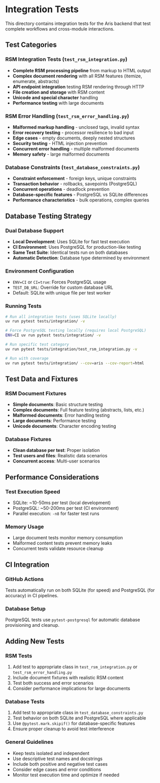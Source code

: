 # Integration Tests

This directory contains integration tests for the Aris backend that test complete workflows and cross-module interactions.

## Test Categories

### RSM Integration Tests (`test_rsm_integration.py`)
- **Complete RSM processing pipeline** from markup to HTML output
- **Complex document rendering** with all RSM features (itemize, enumerate, abstracts)
- **API endpoint integration** testing RSM rendering through HTTP
- **File creation and storage** with RSM content
- **Unicode and special character** handling
- **Performance testing** with large documents

### RSM Error Handling (`test_rsm_error_handling.py`)
- **Malformed markup handling** - unclosed tags, invalid syntax
- **Error recovery testing** - processor resilience to bad input
- **Edge cases** - empty documents, deeply nested structures
- **Security testing** - HTML injection prevention
- **Concurrent error handling** - multiple malformed documents
- **Memory safety** - large malformed documents

### Database Constraints (`test_database_constraints.py`)
- **Constraint enforcement** - foreign keys, unique constraints
- **Transaction behavior** - rollbacks, savepoints (PostgreSQL)
- **Concurrent operations** - deadlock prevention
- **Database-specific features** - PostgreSQL vs SQLite differences
- **Performance characteristics** - bulk operations, complex queries

## Database Testing Strategy

### Dual Database Support
- **Local Development**: Uses SQLite for fast test execution
- **CI Environment**: Uses PostgreSQL for production-like testing
- **Same Test Suite**: Identical tests run on both databases
- **Automatic Detection**: Database type determined by environment

### Environment Configuration
- `ENV=CI` or `CI=true`: Forces PostgreSQL usage
- `TEST_DB_URL`: Override for custom database URL
- Default: SQLite with unique file per test worker

### Running Tests

```bash
# Run all integration tests (uses SQLite locally)
uv run pytest tests/integration/ -v

# Force PostgreSQL testing locally (requires local PostgreSQL)
ENV=CI uv run pytest tests/integration/ -v

# Run specific test category
uv run pytest tests/integration/test_rsm_integration.py -v

# Run with coverage
uv run pytest tests/integration/ --cov=aris --cov-report=html
```

## Test Data and Fixtures

### RSM Document Fixtures
- **Simple documents**: Basic structure testing
- **Complex documents**: Full feature testing (abstracts, lists, etc.)
- **Malformed documents**: Error handling testing
- **Large documents**: Performance testing
- **Unicode documents**: Character encoding testing

### Database Fixtures
- **Clean database per test**: Proper isolation
- **Test users and files**: Realistic data scenarios
- **Concurrent access**: Multi-user scenarios

## Performance Considerations

### Test Execution Speed
- SQLite: ~10-50ms per test (local development)
- PostgreSQL: ~50-200ms per test (CI environment)
- Parallel execution: `-n8` for faster test runs

### Memory Usage
- Large document tests monitor memory consumption
- Malformed content tests prevent memory leaks
- Concurrent tests validate resource cleanup

## CI Integration

### GitHub Actions
Tests automatically run on both SQLite (for speed) and PostgreSQL (for accuracy) in CI pipelines.

### Database Setup
PostgreSQL tests use `pytest-postgresql` for automatic database provisioning and cleanup.

## Adding New Tests

### RSM Tests
1. Add test to appropriate class in `test_rsm_integration.py` or `test_rsm_error_handling.py`
2. Include document fixtures with realistic RSM content
3. Test both success and error scenarios
4. Consider performance implications for large documents

### Database Tests
1. Add test to appropriate class in `test_database_constraints.py`
2. Test behavior on both SQLite and PostgreSQL where applicable
3. Use `@pytest.mark.skipif()` for database-specific features
4. Ensure proper cleanup to avoid test interference

### General Guidelines
- Keep tests isolated and independent
- Use descriptive test names and docstrings
- Include both positive and negative test cases
- Consider edge cases and error conditions
- Monitor test execution time and optimize if needed